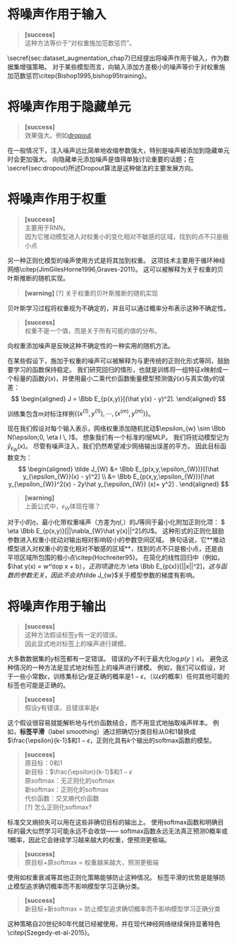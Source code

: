  






# 将噪声作用于输入 

> **[success]**  
这种方法等价于“对权重施加范数惩罚”。  

\secref{sec:dataset_augmentation_chap7}已经提出将噪声作用于输入，作为数据集增强策略。
对于某些模型而言，向输入添加方差极小的噪声等价于对权重施加范数惩罚\citep{Bishop1995,bishop95training}。  

# 将噪声作用于隐藏单元  

> **[success]**  
效果强大。例如[dropout](https://windmissing.github.io/Bible-DeepLearning/Chapter7/12Dropout.html)  

在一般情况下，注入噪声远比简单地收缩参数强大，特别是噪声被添加到隐藏单元时会更加强大。
向隐藏单元添加噪声是值得单独讨论重要的话题；在\secref{sec:dropout}所述Dropout算法是这种做法的主要发展方向。

# 将噪声作用于权重  

> **[success]**  
主要用于RNN。  
因为它推动模型进入对权重小的变化相对不敏感的区域，找到的点不只是极小点  

另一种正则化模型的噪声使用方式是将其加到权重。
这项技术主要用于循环神经网络\citep{JimGilesHorne1996,Graves-2011}。
这可以被解释为关于权重的贝叶斯推断的随机实现。  
> **[warning]** [?] 关于权重的贝叶斯推断的随机实现  

贝叶斯学习过程将权重视为不确定的，并且可以通过概率分布表示这种不确定性。  
> **[success]**  
权重不是一个值，而是关于所有可能的值的分布。  

向权重添加噪声是反映这种不确定性的一种实用的随机方法。

在某些假设下，施加于权重的噪声可以被解释为与更传统的正则化形式等同，鼓励要学习的函数保持稳定。
我们研究回归的情形，也就是训练将一组特征$x$映射成一个标量的函数$\hat y(x)$，并使用最小二乘代价函数衡量模型预测值$\hat y(x)$与真实值$y$的误差：  
$$
\begin{aligned}
 J = \Bbb E_{p(x,y)}[(\hat y(x) - y)^2].
\end{aligned}
$$

训练集包含$m$对标注样例$\{(x^{(1)}, y^{(1)}),\cdots,(x^{(m)}, y^{(m)})\}$。

现在我们假设对每个输入表示，网络权重添加随机扰动$\epsilon_{w} \sim \Bbb N(\epsilon;0, \eta I \, )$。
想象我们有一个标准的$l$层MLP。
我们将扰动模型记为$\hat y_{\epsilon_{W}} (x)$。
尽管有噪声注入，我们仍然希望减少网络输出误差的平方。
因此目标函数变为：  
$$
\begin{aligned}
 \tilde J_{W} &= \Bbb E_{p(x,y,\epsilon_{W})}[(\hat y_{\epsilon_{W}}(x) - y)^2] \\
   &=  \Bbb E_{p(x,y,\epsilon_{W})}[\hat y_{\epsilon_{W}}^2(x) -  2y\hat y_{\epsilon_{W}}
   (x)+ y^2] .
\end{aligned}
$$

> **[warning]**  
上面公式中，${\epsilon_{W}}$体现在哪？  

对于小的$\eta$，最小化带权重噪声（方差为$\eta I$\,）的$J$等同于最小化附加正则化项：
$ \eta \Bbb E_{p(x,y)}[||\nabla_{W}\hat y(x)||^2]$的$J$。
这种形式的正则化鼓励参数进入权重小扰动对输出相对影响较小的参数空间区域。
换句话说，它**推动模型进入对权重小的变化相对不敏感的区域**，找到的点不只是极小点，还是由平坦区域所包围的极小点\citep{Hochreiter95}。
在简化的线性回归中（例如，$\hat y(x) = w^\top x + b$），正则项退化为$ \eta \Bbb E_{p(x)}[||x||^2]$，这与函数的参数无关，因此不会对$\tilde J_{w}$关于模型参数的梯度有影响。

# 将噪声作用于输出  

> **[success]**  
这种方法假设标签y有一定的错误。  
因此显式地对标签上的噪声进行建模。  

大多数数据集的$y$标签都有一定错误。
错误的$y$不利于最大化$\log p(y \mid x)$。
避免这种情况的一种方法是显式地对标签上的噪声进行建模。
例如，我们可以假设，对于一些小常数$\epsilon$，训练集标记$y$是正确的概率是$1-\epsilon$，（以$\epsilon$的概率）任何其他可能的标签也可能是正确的。  
> **[success]**  
假设y有错误，且错误率是$\epsilon$  

这个假设很容易就能解析地与代价函数结合，而不用显式地抽取噪声样本。
例如，**标签平滑**（label smoothing）通过把确切分类目标从0和1替换成$\frac{\epsilon}{k-1}$和$1-\epsilon$，正则化具有$k$个输出的softmax函数的模型。  
> **[success]**  
原目标：0和1  
新目标：$\frac{\epsilon}{k-1}$和$1-\epsilon$  
原softmax：无正则化的softmax  
新softmax：正则化的softmax  
代价函数：交叉熵代价函数  
[?] 怎么正则化softmax?  

标准交叉熵损失可以用在这些非确切目标的输出上。
使用softmax函数和明确目标的最大似然学习可能永远不会收敛——
softmax函数永远无法真正预测0概率或1概率，因此它会继续学习越来越大的权重，使预测更极端。  
> **[success]**  
原目标+原softmax = 权重越来越大，预测更极端  

使用如权重衰减等其他正则化策略能够防止这种情况。
标签平滑的优势是能够防止模型追求确切概率而不影响模型学习正确分类。  
> **[success]**  
新目标+新softmax = 防止模型追求确切概率而不影响模型学习正确分类  

这种策略自20世纪80年代就已经被使用，并在现代神经网络继续保持显著特色\citep{Szegedy-et-al-2015}。
